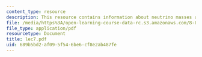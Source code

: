 ```yaml
---
content_type: resource
description: This resource contains information about neutrino masses and oscillations.
file: /media/https%3A/open-learning-course-data-rc.s3.amazonaws.com/8-811-particle-physics-ii-fall-2005/689b5bd2af095f546be6cf8e2ab487fe_lec7.pdf
file_type: application/pdf
resourcetype: Document
title: lec7.pdf
uid: 689b5bd2-af09-5f54-6be6-cf8e2ab487fe
---
```

